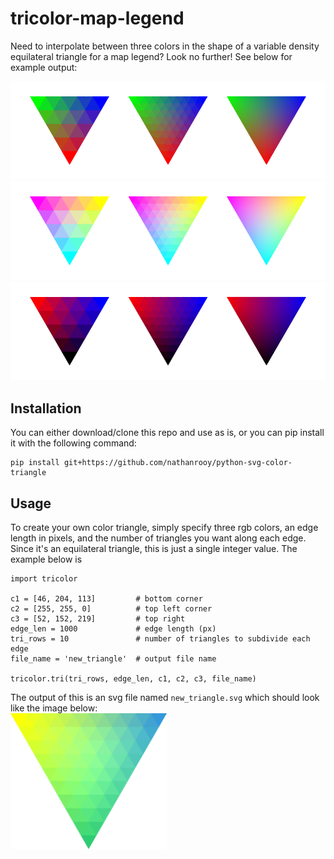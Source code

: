 # tricolor-map-legend

Need to interpolate between three colors in the shape of a variable density equilateral triangle for a map legend? Look no further! See below for example output:
<center><fig><img src="example-1.png"></fig></center>
<center><fig><img src="example-2.png"></fig></center>
<center><fig><img src="example-3.png"></fig></center>

## Installation
You can either download/clone this repo and use as is, or you can pip install it with the following command:
```
pip install git+https://github.com/nathanrooy/python-svg-color-triangle
```

## Usage
To create your own color triangle, simply specify three rgb colors, an edge length in pixels, and the number of triangles you want along each edge. Since it's an equilateral triangle, this is just a single integer value. The example below is
```
import tricolor

c1 = [46, 204, 113]         # bottom corner
c2 = [255, 255, 0]          # top left corner
c3 = [52, 152, 219]         # top right
edge_len = 1000             # edge length (px)
tri_rows = 10               # number of triangles to subdivide each edge
file_name = 'new_triangle'  # output file name

tricolor.tri(tri_rows, edge_len, c1, c2, c3, file_name)
```
The output of this is an svg file named `new_triangle.svg` which should look like the image below:
<br>
<fig><img width=250, src="new_triangle.svg"></fig>
